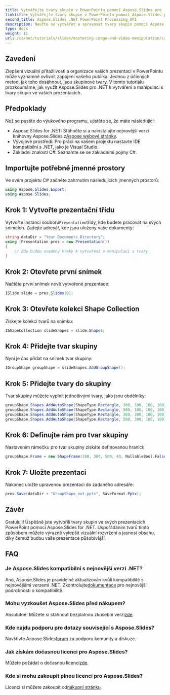```yaml
---
title: Vytvářejte tvary skupin v PowerPointu pomocí Aspose.Slides pro .NET
linktitle: Vytvářejte tvary skupin v PowerPointu pomocí Aspose.Slides pro .NET
second_title: Aspose.Slides .NET PowerPoint Processing API
description: Naučte se vytvářet a spravovat tvary skupin pomocí Aspose.Slides pro .NET. Tento komplexní průvodce poskytuje jasné pokyny krok za krokem.
type: docs
weight: 11
url: /cs/net/tutorials/slides/mastering-image-and-video-manipulation/create-group-shapes/
---
```

## Zavedení

Zlepšení vizuální přitažlivosti a organizace vašich prezentací v PowerPointu může významně ovlivnit zapojení vašeho publika. Jednou z účinných metod, jak toho dosáhnout, jsou skupinové tvary. V tomto tutoriálu prozkoumáme, jak využít Aspose.Slides pro .NET k vytváření a manipulaci s tvary skupin ve vašich prezentacích.

## Předpoklady

Než se pustíte do výukového programu, ujistěte se, že máte následující:

-  Aspose.Slides for .NET: Stáhněte si a nainstalujte nejnovější verzi knihovny Aspose.Slides z[Aspose webové stránky](https://releases.aspose.com/slides/net/).
- Vývojové prostředí: Pro práci na vašem projektu nastavte IDE kompatibilní s .NET, jako je Visual Studio.
- Základní znalosti C#: Seznamte se se základními pojmy C#.


## Importujte potřebné jmenné prostory

Ve svém projektu C# začněte zahrnutím následujících jmenných prostorů:

```csharp
using Aspose.Slides.Export;
using Aspose.Slides;
```

## Krok 1: Vytvořte prezentační třídu

 Vytvořte instanci souboru`Presentation`třídy, kde budete pracovat na svých snímcích. Zadejte adresář, kde jsou uloženy vaše dokumenty:

```csharp
string dataDir = "Your Documents Directory";
using (Presentation pres = new Presentation())
{
    // Zde budou uvedeny kroky k vytvoření a manipulaci s tvary
}
```

## Krok 2: Otevřete první snímek

Načtěte první snímek nově vytvořené prezentace:

```csharp
ISlide slide = pres.Slides[0];
```

## Krok 3: Otevřete kolekci Shape Collection

Získejte kolekci tvarů na snímku:

```csharp
IShapeCollection slideShapes = slide.Shapes;
```

## Krok 4: Přidejte tvar skupiny

Nyní je čas přidat na snímek tvar skupiny:

```csharp
IGroupShape groupShape = slideShapes.AddGroupShape();
```

## Krok 5: Přidejte tvary do skupiny

Tvar skupiny můžete vyplnit jednotlivými tvary, jako jsou obdélníky:

```csharp
groupShape.Shapes.AddAutoShape(ShapeType.Rectangle, 300, 100, 100, 100); // Tvar 1
groupShape.Shapes.AddAutoShape(ShapeType.Rectangle, 500, 100, 100, 100); // Tvar 2
groupShape.Shapes.AddAutoShape(ShapeType.Rectangle, 300, 300, 100, 100); // Tvar 3
groupShape.Shapes.AddAutoShape(ShapeType.Rectangle, 500, 300, 100, 100); // Tvar 4
```

## Krok 6: Definujte rám pro tvar skupiny

Nastavením rámečku pro tvar skupiny získáte definovanou hranici:

```csharp
groupShape.Frame = new ShapeFrame(100, 300, 500, 40, NullableBool.False, NullableBool.False, 0);
```

## Krok 7: Uložte prezentaci

Nakonec uložte upravenou prezentaci do zadaného adresáře:

```csharp
pres.Save(dataDir + "GroupShape_out.pptx", SaveFormat.Pptx);
```

## Závěr

Gratuluji! Úspěšně jste vytvořili tvary skupin ve svých prezentacích PowerPoint pomocí Aspose.Slides for .NET. Uspořádáním tvarů tímto způsobem můžete výrazně vylepšit vizuální rozvržení a jasnost obsahu, díky čemuž budou vaše prezentace působivější.

## FAQ

### Je Aspose.Slides kompatibilní s nejnovější verzí .NET?

 Ano, Aspose.Slides je pravidelně aktualizován kvůli kompatibilitě s nejnovějšími verzemi .NET. Zkontrolujte[dokumentace](https://reference.aspose.com/slides/net/) pro nejnovější podrobnosti o kompatibilitě.

### Mohu vyzkoušet Aspose.Slides před nákupem?

 Absolutně! Můžete si stáhnout bezplatnou zkušební verzi[zde](https://releases.aspose.com/).

### Kde najdu podporu pro dotazy související s Aspose.Slides?

 Navštivte Aspose.Slides[forum](https://forum.aspose.com/c/slides/11) za podporu komunity a diskuze.

### Jak získám dočasnou licenci pro Aspose.Slides?

 Můžete požádat o dočasnou licenci[zde](https://purchase.aspose.com/temporary-license/).

### Kde si mohu zakoupit plnou licenci pro Aspose.Slides?

 Licenci si můžete zakoupit od[nákupní stránku](https://purchase.aspose.com/buy).